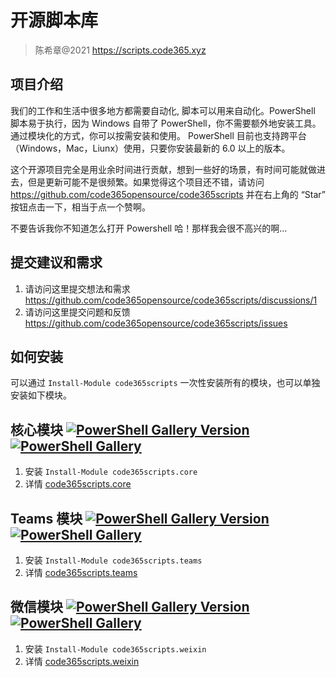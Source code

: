 # 开源脚本库

> 陈希章@2021 <https://scripts.code365.xyz>

## 项目介绍

我们的工作和生活中很多地方都需要自动化, 脚本可以用来自动化。PowerShell 脚本易于执行，因为 Windows 自带了 PowerShell，你不需要额外地安装工具。通过模块化的方式，你可以按需安装和使用。
PowerShell 目前也支持跨平台（Windows，Mac，Liunx）使用，只要你安装最新的 6.0 以上的版本。

这个开源项目完全是用业余时间进行贡献，想到一些好的场景，有时间可能就做进去，但是更新可能不是很频繁。如果觉得这个项目还不错，请访问 <https://github.com/code365opensource/code365scripts> 并在右上角的 “Star” 按钮点击一下，相当于点一个赞啊。

不要告诉我你不知道怎么打开 Powershell 哈！那样我会很不高兴的啊...

## 提交建议和需求

1. 请访问这里提交想法和需求 <https://github.com/code365opensource/code365scripts/discussions/1>
1. 请访问这里提交问题和反馈 <https://github.com/code365opensource/code365scripts/issues>

## 如何安装

可以通过 `Install-Module code365scripts` 一次性安装所有的模块，也可以单独安装如下模块。

## 核心模块 [![PowerShell Gallery Version](https://img.shields.io/powershellgallery/v/code365scripts.core?label=code365scripts.core)](https://www.powershellgallery.com/packages/code365scripts.core) [![PowerShell Gallery](https://img.shields.io/powershellgallery/dt/code365scripts.core)](https://www.powershellgallery.com/packages/code365scripts.core)

1. 安装 `Install-Module code365scripts.core`
1. 详情 [code365scripts.core](./code365scripts.core/readme.md)

## Teams 模块 [![PowerShell Gallery Version](https://img.shields.io/powershellgallery/v/code365scripts.teams?label=code365scripts.teams)](https://www.powershellgallery.com/packages/code365scripts.teams) [![PowerShell Gallery](https://img.shields.io/powershellgallery/dt/code365scripts.teams)](https://www.powershellgallery.com/packages/code365scripts.teams)

1. 安装 `Install-Module code365scripts.teams`
1. 详情 [code365scripts.teams](./code365scripts.teams/readme.md)

## 微信模块 [![PowerShell Gallery Version](https://img.shields.io/powershellgallery/v/code365scripts.weixin?label=code365scripts.weixin)](https://www.powershellgallery.com/packages/code365scripts.weixin) [![PowerShell Gallery](https://img.shields.io/powershellgallery/dt/code365scripts.weixin)](https://www.powershellgallery.com/packages/code365scripts.weixin)

1. 安装 `Install-Module code365scripts.weixin`
1. 详情 [code365scripts.weixin](./code365scripts.weixin/readme.md)
